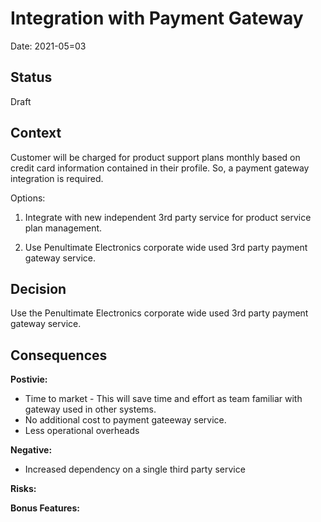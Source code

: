 # Integration with Payment Gateway


Date: 2021-05=03

## Status
Draft


## Context
Customer will be charged for product support plans monthly based on credit card information contained in their profile. So, a payment gateway integration is required.

Options:
1. Integrate with new independent 3rd party service for product service plan management.

2. Use Penultimate Electronics corporate wide used 3rd party payment gateway service.


## Decision
Use the Penultimate Electronics corporate wide used 3rd party payment gateway service. 


## Consequences
**Postivie:**
* Time to market - This will save time and effort as team familiar with gateway used in other systems.
* No additional cost to payment gateeway service.
* Less operational overheads


**Negative:**
* Increased dependency on a single third party service



**Risks:**




**Bonus Features:**

